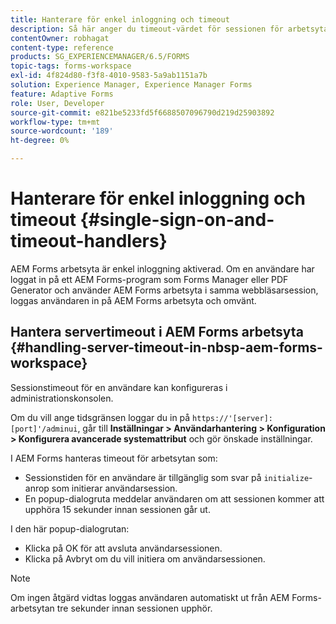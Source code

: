 ```yaml
---
title: Hanterare för enkel inloggning och timeout
description: Så här anger du timeout-värdet för sessionen för arbetsytan i AEM Forms.
contentOwner: robhagat
content-type: reference
products: SG_EXPERIENCEMANAGER/6.5/FORMS
topic-tags: forms-workspace
exl-id: 4f824d80-f3f8-4010-9583-5a9ab1151a7b
solution: Experience Manager, Experience Manager Forms
feature: Adaptive Forms
role: User, Developer
source-git-commit: e821be5233fd5f6688507096790d219d25903892
workflow-type: tm+mt
source-wordcount: '189'
ht-degree: 0%

---
```


# Hanterare för enkel inloggning och timeout {#single-sign-on-and-timeout-handlers}

AEM Forms arbetsyta är enkel inloggning aktiverad. Om en användare har loggat in på ett AEM Forms-program som Forms Manager eller PDF Generator och använder AEM Forms arbetsyta i samma webbläsarsession, loggas användaren in på AEM Forms arbetsyta och omvänt.

## Hantera servertimeout i AEM Forms arbetsyta {#handling-server-timeout-in-nbsp-aem-forms-workspace}

Sessionstimeout för en användare kan konfigureras i administrationskonsolen.

Om du vill ange tidsgränsen loggar du in på `https://'[server]:[port]'/adminui`, går till **Inställningar > Användarhantering > Konfiguration > Konfigurera avancerade systemattribut** och gör önskade inställningar.

I AEM Forms hanteras timeout för arbetsytan som:

* Sessionstiden för en användare är tillgänglig som svar på `initialize`-anrop som initierar användarsession.
* En popup-dialogruta meddelar användaren om att sessionen kommer att upphöra 15 sekunder innan sessionen går ut.

I den här popup-dialogrutan:

* Klicka på OK för att avsluta användarsessionen.
* Klicka på Avbryt om du vill initiera om användarsessionen.

>[!NOTE]
>
>Om ingen åtgärd vidtas loggas användaren automatiskt ut från AEM Forms-arbetsytan tre sekunder innan sessionen upphör.
